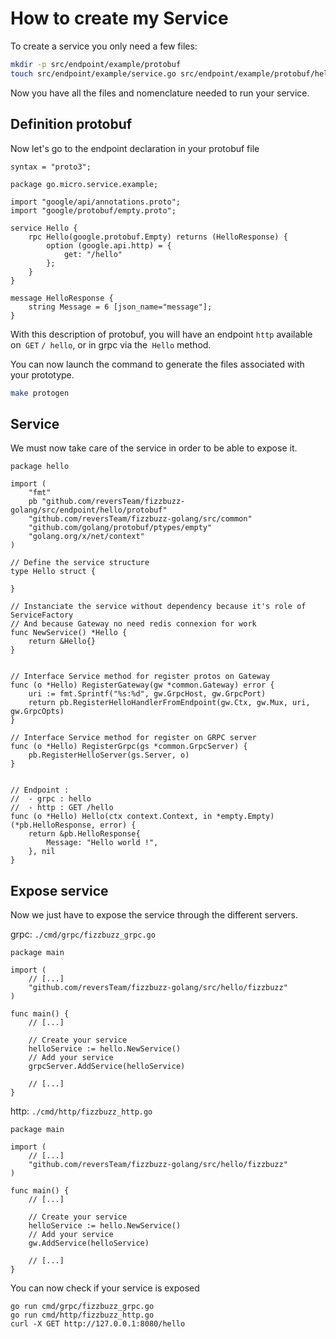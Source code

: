 # How to create my Service

To create a service you only need a few files:

```bash
mkdir -p src/endpoint/example/protobuf
touch src/endpoint/example/service.go src/endpoint/example/protobuf/hello.proto
```

Now you have all the files and nomenclature needed to run your service.

## Definition protobuf

Now let's go to the endpoint declaration in your protobuf file

```golang
syntax = "proto3";

package go.micro.service.example;

import "google/api/annotations.proto";
import "google/protobuf/empty.proto";

service Hello {
	rpc Hello(google.protobuf.Empty) returns (HelloResponse) {
		option (google.api.http) = {
			get: "/hello"
		};
	}
}

message HelloResponse {
	string Message = 6 [json_name="message"];
}
```

With this description of protobuf, you will have an endpoint `http` available on` GET` `/ hello`, or in grpc via the` Hello` method.

You can now launch the command to generate the files associated with your prototype.
```bash
make protogen
```


## Service

We must now take care of the service in order to be able to expose it.

```golang
package hello

import (
	"fmt"
	pb "github.com/reversTeam/fizzbuzz-golang/src/endpoint/hello/protobuf"
	"github.com/reversTeam/fizzbuzz-golang/src/common"
	"github.com/golang/protobuf/ptypes/empty"
	"golang.org/x/net/context"
)

// Define the service structure
type Hello struct {

}

// Instanciate the service without dependency because it's role of ServiceFactory
// And because Gateway no need redis connexion for work
func NewService() *Hello {
	return &Hello{}
}


// Interface Service method for register protos on Gateway
func (o *Hello) RegisterGateway(gw *common.Gateway) error {
	uri := fmt.Sprintf("%s:%d", gw.GrpcHost, gw.GrpcPort)
	return pb.RegisterHelloHandlerFromEndpoint(gw.Ctx, gw.Mux, uri, gw.GrpcOpts)
}

// Interface Service method for register on GRPC server
func (o *Hello) RegisterGrpc(gs *common.GrpcServer) {
	pb.RegisterHelloServer(gs.Server, o)
}


// Endpoint :
//  - grpc : hello
//  - http : GET /hello
func (o *Hello) Hello(ctx context.Context, in *empty.Empty) (*pb.HelloResponse, error) {
	return &pb.HelloResponse{
		Message: "Hello world !",
	}, nil
}
```

## Expose service

Now we just have to expose the service through the different servers.

grpc: `./cmd/grpc/fizzbuzz_grpc.go`
```golang
package main

import (
	// [...]
	"github.com/reversTeam/fizzbuzz-golang/src/hello/fizzbuzz"
)

func main() {
	// [...]

	// Create your service
	helloService := hello.NewService()
	// Add your service
	grpcServer.AddService(helloService)

	// [...]
}
```

http: `./cmd/http/fizzbuzz_http.go`
```golang
package main

import (
	// [...]
	"github.com/reversTeam/fizzbuzz-golang/src/hello/fizzbuzz"
)

func main() {
	// [...]

	// Create your service
	helloService := hello.NewService()
	// Add your service
	gw.AddService(helloService)

	// [...]
}
```

You can now check if your service is exposed
```
go run cmd/grpc/fizzbuzz_grpc.go
go run cmd/http/fizzbuzz_http.go
curl -X GET http://127.0.0.1:8080/hello
```
